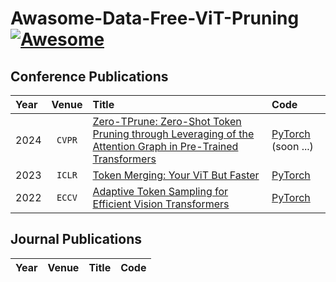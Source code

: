 # Awasome-Data-Free-ViT-Pruning [![Awesome](https://awesome.re/badge.svg)](https://awesome.re)

## Conference Publications

| Year | Venue | Title | Code |
|:-----|:------:|:----| :----|
| 2024 | `CVPR` | [Zero-TPrune: Zero-Shot Token Pruning through Leveraging of the Attention Graph in Pre-Trained Transformers](https://arxiv.org/abs/2305.17328) | [PyTorch](https://jha-lab.github.io/zerotprune/) (soon ...) |
| 2023 | `ICLR` | [Token Merging: Your ViT But Faster](https://openreview.net/forum?id=JroZRaRw7Eu) | [PyTorch](https://github.com/facebookresearch/ToMe) |
| 2022 | `ECCV` | [Adaptive Token Sampling for Efficient Vision Transformers](https://link.springer.com/chapter/10.1007/978-3-031-20083-0_24) | [PyTorch](https://adaptivetokensampling.github.io/) |

## Journal Publications

| Year | Venue | Title | Code |
|:-----|:------:|:----| :----|
